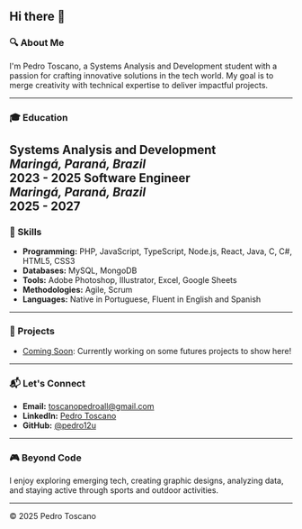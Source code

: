 ## Hi there 👋

### 🔍 About Me

I'm Pedro Toscano, a Systems Analysis and Development student with a passion for crafting innovative solutions in the tech world. My goal is to merge creativity with technical expertise to deliver impactful projects.

---

### 🎓 Education

**Systems Analysis and Development**  
*Maringá, Paraná, Brazil*  
**2023 - 2025**
**Software Engineer**  
*Maringá, Paraná, Brazil*  
**2025 - 2027**
---

### 🚀 Skills

- **Programming:** PHP, JavaScript, TypeScript, Node.js, React, Java, C, C#, HTML5, CSS3  
- **Databases:** MySQL, MongoDB  
- **Tools:** Adobe Photoshop, Illustrator, Excel, Google Sheets  
- **Methodologies:** Agile, Scrum  
- **Languages:** Native in Portuguese, Fluent in English and Spanish

---

### 💼 Projects

- [Coming Soon](#): Currently working on some futures projects to show here!

---

### 📬 Let's Connect

- **Email:** [toscanopedroall@gmail.com](mailto:toscanopedroall@gmail.com)  
- **LinkedIn:** [Pedro Toscano](https://www.linkedin.com/in/pedro-toscano-674454218/)  
- **GitHub:** [@pedro12u](https://github.com/pedro12u)

---

### 🎮 Beyond Code

I enjoy exploring emerging tech, creating graphic designs, analyzing data, and staying active through sports and outdoor activities.

---

© 2025 Pedro Toscano
